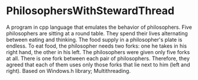 # PhilosophersWithStewardThread
A program in cpp language that emulates the behavior of philosophers. Five philosophers are sitting at a round table. They spend their lives alternating between eating and thinking. The food supply in a philosopher's plate is endless. To eat food, the philosopher needs two forks: one he takes in his right hand, the other in his left. The philosophers were given only five forks at all. There is one fork between each pair of philosophers. Therefore, they agreed that each of them uses only those forks that lie next to him (left and right). Based on Windows.h library; Multithreading.
